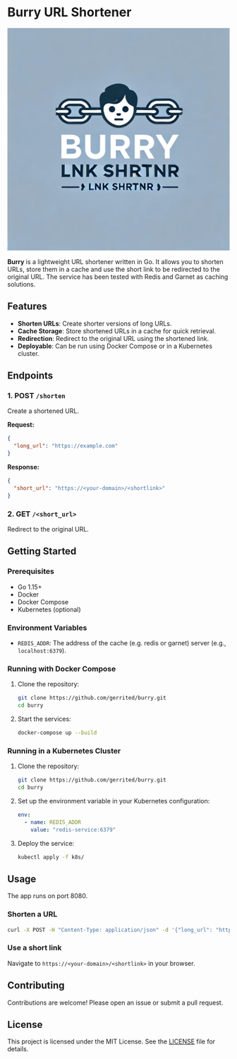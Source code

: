 # Burry URL Shortener

![Burry Logo](assets/logo.webp) 

**Burry** is a lightweight URL shortener written in Go. It allows you to shorten URLs, store them in a cache and use the short link to be redirected to the original URL. The service has been tested with Redis and Garnet as caching solutions.

## Features

- **Shorten URLs**: Create shorter versions of long URLs.
- **Cache Storage**: Store shortened URLs in a cache for quick retrieval.
- **Redirection**: Redirect to the original URL using the shortened link.
- **Deployable**: Can be run using Docker Compose or in a Kubernetes cluster.

## Endpoints

### 1. POST `/shorten`

Create a shortened URL.

**Request:**
```json
{
  "long_url": "https://example.com"
}
```

**Response:**
```json
{
  "short_url": "https://<your-domain>/<shortlink>"
}
```

### 2. GET `/<short_url>`

Redirect to the original URL.

## Getting Started

### Prerequisites

- Go 1.15+
- Docker
- Docker Compose
- Kubernetes (optional)

### Environment Variables

- `REDIS_ADDR`: The address of the cache (e.g. redis or garnet) server (e.g., `localhost:6379`).

### Running with Docker Compose

1. Clone the repository:
    ```sh
    git clone https://github.com/gerrited/burry.git
    cd burry
    ```

2. Start the services:
    ```sh
    docker-compose up --build
    ```

### Running in a Kubernetes Cluster

1. Clone the repository:
    ```sh
    git clone https://github.com/gerrited/burry.git
    cd burry
    ```

2. Set up the environment variable in your Kubernetes configuration:
    ```yaml
    env:
      - name: REDIS_ADDR
        value: "redis-service:6379"
    ```

3. Deploy the service:
    ```sh
    kubectl apply -f k8s/
    ```

## Usage

The app runs on port 8080.

### Shorten a URL

```sh
curl -X POST -H "Content-Type: application/json" -d '{"long_url": "https://example.com"}' https://<your-domain>/shorten
```

### Use a short link

Navigate to `https://<your-domain>/<shortlink>` in your browser.

## Contributing

Contributions are welcome! Please open an issue or submit a pull request.

## License

This project is licensed under the MIT License. See the [LICENSE](LICENSE) file for details.
